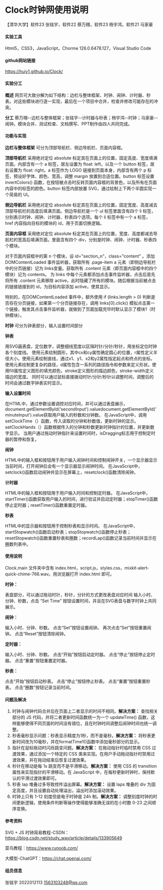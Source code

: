 # Clock时钟网使用说明
【清华大学】软件23 张铭宇，软件22 蔡万栩，软件23 杨宇鸿，软件21 马家豪



#### 实验工具

Html5，CSS3，JavaScript，Chorme 126.0.6478.127，Visual Studio Code

#### github网站链接

https://huiy1.github.io/Clock/

#### 实验分工

**概述**  网页可大致分解为如下结构：边栏与整体框架、时钟、闹钟、计时器、秒表。对这些模块进行逐一实现，最后在一个项目中合并，检查并修改可能存在的冲突。

**分工**  蔡万栩--边栏与整体框架；张铭宇--计时器与秒表；杨宇鸿--时钟；马家豪--闹钟。模块合并、测试检查、文档撰写、PPT制作由四人共同完成。



#### 功能与实现

**边栏与整体框架**  可分为顶部导航栏、侧边导航栏、页面内容框。

**顶部导航栏**  采用绝对定位 absolute 标定其在页面上的位置，固定高度、宽度填满页面。内部含有一个 a 标签，居左设置为 float: left，以及一个 button 标签，居右设置为 float: right。a 标签作为 LOGO 链接到页面本身，内部含有两个 p 标签，预设好字体、颜色、宽高，调整 margin 放置到合适位置。button 标签设置 invertColors() 函数，在按钮被点击时反转页面内容框的背景色，以及所有在页面内容中的标签的颜色。button 标签内部放置 SVG，通过绘制上下两个半圆实现一个简易的 UI。

**侧边导航栏**  采用绝对定位 absolute 标定其在页面上的位置，固定宽度、高度减去顶部导航栏的高度后填满页面。侧边导航栏是一个 ul 标签里面含有四个 li 标签，分别表示时钟、闹钟、计时器、秒表四个选项。每个 li 标签中有一个 a 标签，href 内容指向目标的模块的 id，用于页面切换逻辑。

**页面内容框**  采用绝对定位 absolute 标定其在页面上的位置，宽度、高度都减去导航栏的宽高后填满页面。里面含有四个 div，分别是时钟、闹钟、计时器、秒表四个模块。

对于页面内容框中的第 n 个模块，设 id="section_n"，class="content" 。添加 DOMContentLoaded 事件监听器，获取所有 .page-item a 元素（即侧边导航栏中的分页链接）记为 links变量。获取所有 .content 元素（即页面内容框中的四个模块）记为 contents。
为 links 中每个元素都添加点击事件监听器，点击后首先将所有 .content 元素移除 active，此时隐藏了所有的模块。随后根据当前被点击的链接链接到的 id，为目标内容添加 active，使其显示。

特别的，在DOMContentLoaded 事件中，额外使用 if (links.length > 0) 判断是否存在分页链接，如果第一个分页链接存在，调用 links[0].click() 模拟点击第一个链接，触发其点击事件监听器，就做到了页面加载完毕时默认显示了模块1（时钟模块）。


**时钟**  可分为钟表部分，输入设置时间部分

**钟表** 

用SVG画表盘，定位数字，调整细线宽度以区隔时针/分针/秒针，用坐标定位时钟各个刻度线。 使用<circle>元素绘制圆形，其中cx和cy属性确定圆心的位置，r属性定义半径大小。使用<line>元素绘制直线，通过x1、y1、x2和y2属性指定起点和终点的坐标。使用<path>元素绘制更复杂的路径，d属性包含一系列的路径指令和参数来定义形状。使用fill属性定义图形的填充颜色，stroke定义图形的描边颜色，stroke-width定义描边的宽度。
  同时可以通过鼠标直接拨动时针/分针/秒针以调整时间，调整后的时间会通过数字钟表实时显示。

**输入设置时间**

在HTML中，通过参数设置调控对应时间，并可以通过表盘展示，document.getElementById('secondInput').valuedocument.getElementById('minuteInput').value获取用户输入的秒数和分钟数。
在JavaScript中，调用setClockTime（）函数，传入读取的分钟和秒数值，更新时钟的显示。
setClockHands（）函数根据传入的分钟和秒数更新时钟指针的位置，并更新数字显示。
当用户通过拖动时钟指针来设置时间时，isDragging标志用于控制定时器的暂停和恢复。

**闹钟**  

HTML中的输入框和按钮用于用户输入闹钟时间和控制闹钟开关，一个显示器显示当前时间，打开闹钟后会有一个显示器显示闹钟时间。
在JavaScript中，setclock()函数启动闹钟并显示在屏幕上，resetclock()函数清除闹钟。

**计时器**  

HTML中的输入框和按钮用于用户输入时间和控制定时器。
在JavaScript中，startTimer()函数获取用户输入的时间，进行验证并启动定时器；stopTimer()函数停止定时器；resetTimer()函数重置定时器。

**秒表**  

HTML中的显示器和按钮用于控制秒表和显示时间。
在JavaScript中，startStopwatch()函数启动秒表；stopStopwatch()函数停止秒表；resetStopwatch()函数重置秒表和圈数；recordLap()函数记录当前时间并显示在圈数列表中。


#### 使用说明

Clock.main 文件夹中含有 index.html，script.js，styles.css，mixkit-alert-quick-chime-766.wav。用浏览器打开 index.html 即可。

**时钟：**  

表盘部分，可以通过拖动时针，秒针，分针的方式更改表盘对应时间
输入小时、分钟、秒数，点击 “Set Time” 按钮设置时间，并且在SVG表盘与数字时钟上共同展示。

**闹钟：**  

输入小时、分钟、秒数。
点击“Set”按钮设置闹钟。
再次点击“Set”按钮重置闹钟。
点击“Reset”按钮清除闹钟。

**定时器：**

输入小时、分钟、秒数。
点击“开始”按钮启动定时器。
点击“停止”按钮停止定时器。
点击“重置”按钮重置定时器。

**秒表：**

点击“开始”按钮启动秒表。
点击“停止”按钮停止秒表。
点击“重置”按钮重置秒表。
点击“圈数”按钮记录当前时间。

#### 问题及解决

1. 时钟与闹钟代码合并后在页面上二者显示的时间不相同。**解决方案：** 查找相关部分的 JS 代码，并将二者更新时间函数统一为一个 updateTime() 函数，这样能够使得不同页面的时间没有错位，且在时钟时间调整后闹钟时间也统一调整。
2. 秒表毫秒显示问题：秒表显示精度为1秒，而不是毫秒。**解决方案：** 将秒表更新时间改为10毫秒，并在formatTime1()函数中添加毫秒部分的显示。
3. 指针在鼠标拖动时闪烁跳变问题。**解决方案：** 在拖动指针时临时禁用 CSS 过渡效果，通过添加一个特定的 CSS 类来实现。在用户手动拖动指针时禁用过渡效果，并在拖动结束后恢复过渡效果。
4. 秒针在移动是每 1s 跳变而不是平滑移动。**解决方案：** 使用 CSS 的 transition 属性来实现指针的平滑移动。在 JavaScript 中，在每秒更新时钟时，保持默认的平滑过渡效果即可。
5. 秒表 lap 堆叠过多导致控件溢出屏幕。**解决方案：** 设置 laps 堆叠的 div 为固定高度，并且设置自动处理溢出，溢出时添加滚动效果。
6. 时钟上只有 1-12 刻度但是电子时钟是 24h 制。**解决方案：** 调整刻度时钟的时间更新逻辑，使用条件判断等操作使得能够准确无误的在小时数 0-23 之间顺序变换。



#### 参考资料

SVG + JS 时钟简易教程-CSDN：https://blog.csdn.net/study_way/article/details/133905649

菜鸟教程：https://www.runoob.com/

大模型-ChatGPT：https://chat.openai.com/

#### 组员信息

张铭宇 2022012113 1563103248@qq.com
